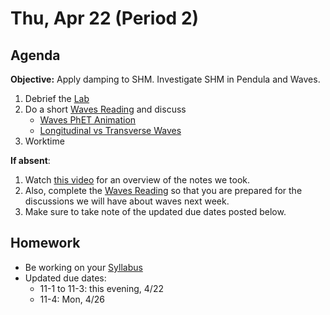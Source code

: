 Thu, Apr 22 (Period 2)
==================    
  
Agenda    
---------    
**Objective:** Apply damping to SHM.  Investigate SHM in Pendula and Waves.
  
1. Debrief the [Lab][lab]
2. Do a short [Waves Reading][read] and discuss
	- [Waves PhET Animation](https://phet.colorado.edu/sims/html/wave-on-a-string/latest/wave-on-a-string_en.html)
	- [Longitudinal vs Transverse Waves](https://www.acs.psu.edu/drussell/demos/waves/wavemotion.html)
3. Worktime

  
**If absent**: 

1. Watch [this video](https://youtu.be/ObTnw3mamlw) for an overview of the notes we took.
2. Also, complete the [Waves Reading][read] so that you are prepared for the discussions we will have about waves next week.
3. Make sure to take note of the updated due dates posted below.

  
Homework     
-------------    
- Be working on your [Syllabus][syl] 
- Updated due dates: 
	- 11-1 to 11-3: this evening, 4/22
	- 11-4: Mon, 4/26
  
[syl]: https://avon.schoology.com/course/2624603229/materials?f=369843503
[lab]: https://avon.schoology.com/assignment/4882381987/
[read]: https://avon.schoology.com/course/2624603229/materials/gp/4888823570
<!--stackedit_data:
eyJoaXN0b3J5IjpbNzYyODA0MzIyLC0xMzE5MzM2OTUwLC0yNz
A2Njk0NzksLTM0OTAzMjgxLC05NjAwNDYwNTIsMTM3ODU0NTgw
NCwxNDA2NDEzMjY1LC0yNDUxMDg4NzMsMTE5NTA1NjMxOCwyMD
EzMDU2NTMyLC0yMTE5OTM4MDI0LC0xMjI0ODgyNjU0LC0zMTgw
NDY0MDIsLTE3OTI4ODI0OCwtNDExNTk0Nzc5LC0xMzAwNjAyMz
czLC0xMDAxNjk1MzA0LDExOTM2ODYwMjYsLTE3OTgxMDE2Niwt
MTQ1ODY4OTU2Ml19
-->